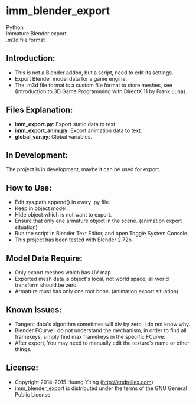 imm_blender_export
==================
Python  
immature Blender export  
.m3d file format

Introduction:
-------------
* This is not a Blender addon, but a script, need to edit its settings. 
* Export Blender model data for a game engine.
* The .m3d file format is a custom file format to store meshes,
  see (Introduction to 3D Game Programming with DirectX 11 by Frank Luna).

Files Explanation:
------------------
* **imm_export.py**: Export static data to text.
* **imm_export_anim.py**: Export animation data to text.
* **global_var.py**: Global variables.

In Development:
---------------
The project is in development, maybe it can be used for export.

How to Use:
-----------
* Edit sys.path.append() in every .py file.
* Keep in object model.
* Hide object which is not want to export.
* Ensure that only one armature object in the scene. (animation export situation)
* Run the script in Blender Text Editor, and open Toggle System Console.
* This project has been tested with Blender 2.72b.

Model Data Require:
--------
* Only export meshes which has UV map.
* Exported mesh data is object's local, not world space, all world transform should be zero.
* Armature must has only one root bone. (animation export situation)

Known Issues:
-------------
* Tangent data's algorithm sometimes will div by zero, I do not know why.
* Blender FCurve I do not understand the mechanism, in order to find all framekeys,
  simply find max framekeys in the specific FCurve.
* After export, You may need to manually edit the texture's name or other things.

License:
--------
* Copyright 2014-2015 Huang Yiting (http://endrollex.com)
* imm_blender_export is distributed under the terms of the GNU General Public License